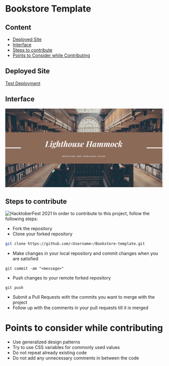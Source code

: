 # Bookstore Template

## Content
- [Deployed Site](https://github.com/Sanket-Mathur/Bookstore-template/blob/master/README.md#deployed-site)
- [Interface](https://github.com/Sanket-Mathur/Bookstore-template/blob/master/README.md#interface)
- [Steps to contribute](https://github.com/Sanket-Mathur/Bookstore-template/blob/master/README.md#steps-to-contribute)
- [Points to Consider while Contributing](https://github.com/Sanket-Mathur/Bookstore-template/blob/master/README.md#points-to-consider-while-contributing)

## Deployed Site
[Test Deployment](https://sanket-mathur.github.io/Bookstore-template/)

## Interface
![Screenshot of Deployed Site](Display/Landing.png)

## Steps to contribute
![HacktoberFest 2021](https://hacktoberfest.digitalocean.com/_nuxt/img/logo-hacktoberfest-full2.aa1e9d9.svg)
In order to contribute to this project, follow the following steps:
- Fork the repository
- Clone your forked repository
```bash
git clone https://github.com/<Username>/Bookstore-template.git
```
- Make changes in your local repository and commit changes when you are satisfied
```git
git commit -am "<message>"
```
- Push changes to your remote forked repository
```git
git push
```
- Submit a Pull Requests with the commits you want to merge with the project
- Follow up with the comments in your pull requests till it is merged

# Points to consider while contributing
- Use generalized design patterns
- Try to use CSS variables for commonly used values
- Do not repeat already existing code
- Do not add any unnecessary comments in between the code
